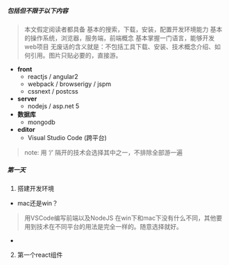 ##### 包括但不限于以下内容
> 本文假定阅读者都具备
基本的搜索，下载，安装，配置开发环境能力
基本的操作系统，浏览器，服务端，前端概念
基本掌握一门语言，能够开发web项目
无废话的含义就是：不包括工具下载、安装、技术概念介绍、如何引用。图片只贴必要的，直接游。
  
- **front**
  * reactjs / angular2
  * webpack / browserigy / jspm
  * cssnext / postcss
- **server**  
  * nodejs / asp.net 5
- **数据库**
  * mongodb
- **editor**
  * Visual Studio Code (跨平台)

> note: 用 ‘/’ 隔开的技术会选择其中之一，不排除全部游一遍

##### 第一天

1. 搭建开发环境
 * mac还是win？
 > 用VSCode编写前端以及NodeJS 在win下和mac下没有什么不同，其他要用到技术在不同平台的用法是完全一样的。随意选择就好。

* 

2. 第一个react组件